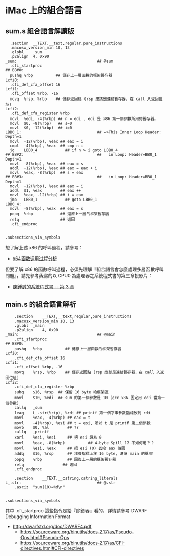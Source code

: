 
# iMac 上的組合語言

## sum.s 組合語言解讀版

```
  .section	__TEXT,__text,regular,pure_instructions
  .macosx_version_min 10, 13
  .globl	_sum
  .p2align	4, 0x90
_sum:                                   ## @sum
  .cfi_startproc
## BB#0:
  pushq	%rbp          ## 儲存上一層函數的框架暫存器
Lcfi0:
  .cfi_def_cfa_offset 16
Lcfi1:
  .cfi_offset %rbp, -16
  movq	%rsp, %rbp    ## 儲存返回點 (rsp 應該是連結暫存器，在 call 入返回位址)
Lcfi2:
  .cfi_def_cfa_register %rbp
  movl	%edi, -4(%rbp) ## n = edi , edi 是 x86 第一個參數所用的暫存器。
  movl	$0, -8(%rbp)   ## s=0
  movl	$0, -12(%rbp)  ## i=0
LBB0_1:                                 ## =>This Inner Loop Header: Depth=1
  movl	-12(%rbp), %eax ## eax = i
  cmpl	-4(%rbp), %eax  ## cmp n i
  jg	LBB0_4            ## if n > i goto LBB0_4
## BB#2:                                ##   in Loop: Header=BB0_1 Depth=1
  movl	-8(%rbp), %eax  ## eax = s
  addl	-12(%rbp), %eax ## eax = eax + i
  movl	%eax, -8(%rbp)  ## s = eax
## BB#3:                                ##   in Loop: Header=BB0_1 Depth=1
  movl	-12(%rbp), %eax ## eax = i
  addl	$1, %eax        ## eax ++
  movl	%eax, -12(%rbp) ## i = eax
  jmp	LBB0_1            ## goto LBB0_1
LBB0_4:
  movl	-8(%rbp), %eax  ## eax = s
  popq	%rbp            ## 還原上一層的框架暫存器
  retq                  ## 返回
  .cfi_endproc


.subsections_via_symbols
```

想了解上述 x86 的呼叫過程，請參考：

* [x64函数调用过程分析](https://www.jianshu.com/p/5a4f2d78cb53)

但要了解 x86 的函數呼叫過程，必須先理解『組合語言會怎麼處理多層函數呼叫問題』，請先參考我寫的以 CPU0 為處理器之系統程式書的第三章投影片：

* [陳鍾誠的系統程式書 -- 第 3 章](https://www.slideshare.net/ccckmit/3-73472890)

## main.s 的組合語言解析

```
	.section	__TEXT,__text,regular,pure_instructions
	.macosx_version_min 10, 13
	.globl	_main
	.p2align	4, 0x90
_main:                                  ## @main
	.cfi_startproc
## BB#0:
	pushq	%rbp          ## 儲存上一層函數的框架暫存器
Lcfi0:
	.cfi_def_cfa_offset 16
Lcfi1:
	.cfi_offset %rbp, -16
	movq	%rsp, %rbp    ## 儲存返回點 (rsp 應該是連結暫存器，在 call 入返回位址)
Lcfi2:
	.cfi_def_cfa_register %rbp
	subq	$16, %rsp  ## 保留 16 byte 給框架區
	movl	$10, %edi  ## sum 的第一個參數是 10 (gcc x86 固定用 edi 當第一個參數)
	callq	_sum
	leaq	L_.str(%rip), %rdi ## printf 第一個字串參數指標放到 rdi
	movl	%eax, -4(%rbp) ## eax = t
	movl	-4(%rbp), %esi ## t = esi, 所以 t 是 printf 第二個參數
	movb	$0, %al        ## ?? 
	callq	_printf
	xorl	%esi, %esi     ## 把 esi 設為 0
	movl	%eax, -8(%rbp)          ## 4-byte Spill ?? 不知何用？？
	movl	%esi, %eax     ## 把 esi (0) 丟給 eax 傳回
	addq	$16, %rsp      ## 堆疊指標上移 16 byte, 清掉 main 的框架
	popq	%rbp           ## 回復上一層的框架暫存器
	retq                 ## 返回
	.cfi_endproc

	.section	__TEXT,__cstring,cstring_literals
L_.str:                                 ## @.str
	.asciz	"sum(10)=%d\n"


.subsections_via_symbols

```

其中 .cfi_startproc 這些指令是給『除錯器』看的，詳情請參考 DWARF Debugging Information Format

* http://dwarfstd.org/doc/DWARF4.pdf
  * https://sourceware.org/binutils/docs-2.17/as/Pseudo-Ops.html#Pseudo-Ops
  * https://sourceware.org/binutils/docs-2.17/as/CFI-directives.html#CFI-directives
